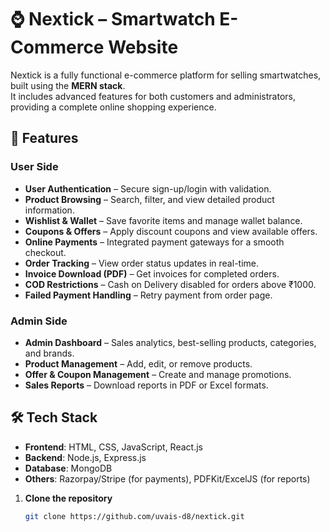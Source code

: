 # ⌚ Nextick – Smartwatch E-Commerce Website

Nextick is a fully functional e-commerce platform for selling smartwatches, built using the **MERN stack**.  
It includes advanced features for both customers and administrators, providing a complete online shopping experience.

## 🚀 Features

### User Side
- **User Authentication** – Secure sign-up/login with validation.
- **Product Browsing** – Search, filter, and view detailed product information.
- **Wishlist & Wallet** – Save favorite items and manage wallet balance.
- **Coupons & Offers** – Apply discount coupons and view available offers.
- **Online Payments** – Integrated payment gateways for a smooth checkout.
- **Order Tracking** – View order status updates in real-time.
- **Invoice Download (PDF)** – Get invoices for completed orders.
- **COD Restrictions** – Cash on Delivery disabled for orders above ₹1000.
- **Failed Payment Handling** – Retry payment from order page.

### Admin Side
- **Admin Dashboard** – Sales analytics, best-selling products, categories, and brands.
- **Product Management** – Add, edit, or remove products.
- **Offer & Coupon Management** – Create and manage promotions.
- **Sales Reports** – Download reports in PDF or Excel formats.

## 🛠️ Tech Stack
- **Frontend**: HTML, CSS, JavaScript, React.js
- **Backend**: Node.js, Express.js
- **Database**: MongoDB
- **Others**: Razorpay/Stripe (for payments), PDFKit/ExcelJS (for reports)

1. **Clone the repository**
   ```bash
   git clone https://github.com/uvais-d8/nextick.git
